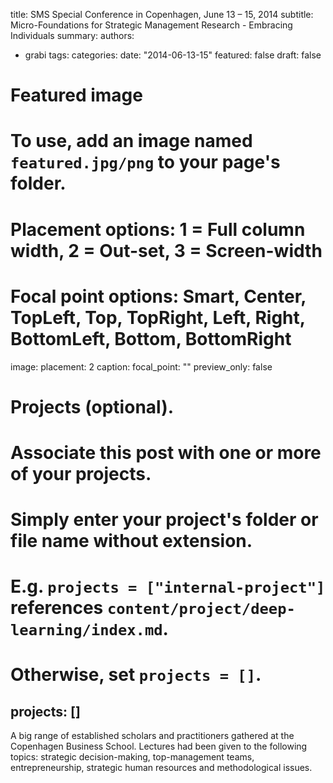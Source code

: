 title: SMS Special Conference in Copenhagen, June 13 – 15, 2014
subtitle: Micro-Foundations for Strategic Management Research - Embracing Individuals
summary: 
authors:
- grabi
tags:
categories:
date: "2014-06-13-15"
featured: false
draft: false

# Featured image
# To use, add an image named `featured.jpg/png` to your page's folder.
# Placement options: 1 = Full column width, 2 = Out-set, 3 = Screen-width
# Focal point options: Smart, Center, TopLeft, Top, TopRight, Left, Right, BottomLeft, Bottom, BottomRight
image:
  placement: 2
  caption:
  focal_point: ""
  preview_only: false

# Projects (optional).
#   Associate this post with one or more of your projects.
#   Simply enter your project's folder or file name without extension.
#   E.g. `projects = ["internal-project"]` references `content/project/deep-learning/index.md`.
#   Otherwise, set `projects = []`.
projects: []
---

A big range of established scholars and practitioners gathered at the Copenhagen Business School. Lectures had been given to the following topics: strategic decision-making, top-management teams, entrepreneurship, strategic human resources and methodological issues.